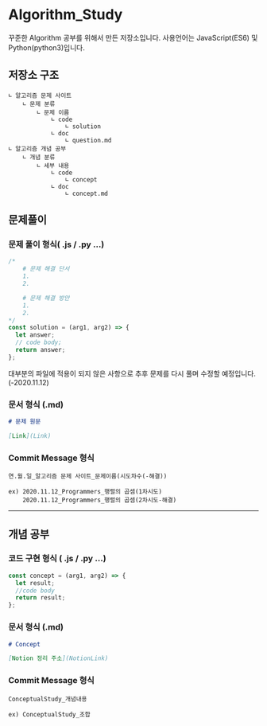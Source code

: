 # Algorithm_Study

꾸준한 Algorithm 공부를 위해서 만든 저장소입니다. 사용언어는 JavaScript(ES6) 및 Python(python3)입니다.

## 저장소 구조

    ∟ 알고리즘 문제 사이트
        ∟ 문제 분류
            ∟ 문제 이름
                ∟ code
                    ∟ solution
                ∟ doc
                    ∟ question.md
    ∟ 알고리즘 개념 공부
        ∟ 개념 분류
            ∟ 세부 내용
                ∟ code
                    ∟ concept
                ∟ doc
                    ∟ concept.md

## 문제풀이

### 문제 풀이 형식( .js / .py ...)

```javascript
/*
    # 문제 해결 단서
    1.
    2.

    # 문제 해결 방안
    1.
    2.
*/
const solution = (arg1, arg2) => {
  let answer;
  // code body;
  return answer;
};
```

대부분의 파일에 적용이 되지 않은 사항으로 추후 문제를 다시 풀며 수정할 예정입니다.(-2020.11.12)

### 문서 형식 (.md)

```markdown
# 문제 원문

[Link](Link)
```

### Commit Message 형식

    연.월.일_알고리즘 문제 사이트_문제이름(시도차수(-해결))

    ex) 2020.11.12_Programmers_행렬의 곱셈(1차시도)
        2020.11.12_Programmers_행렬의 곱셈(2차시도-해결)

---

## 개념 공부

### 코드 구현 형식 ( .js / .py ...)

```javascript
const concept = (arg1, arg2) => {
  let result;
  //code body
  return result;
};
```

### 문서 형식 (.md)

```markdown
# Concept

[Notion 정리 주소](NotionLink)
```

### Commit Message 형식

    ConceptualStudy_개념내용

    ex) ConceptualStudy_조합
